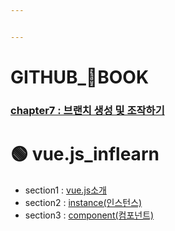 ```yaml
---


---
```


<h1 id="github_📖book"><strong>GITHUB_📖BOOK</strong></h1>
<h3 id="chapter7--브랜치-생성-및-조작하기"><a href="https://github.com/gay0ung/TIL_note/blob/master/Git/chapter7.md">chapter7 : 브랜치 생성 및 조작하기</a></h3>
<h1 id="🟢-vue.js_inflearn">🟢 vue.js_inflearn</h1>
<ul>
<li>section1 : <a href="https://github.com/gay0ung/TIL_note/blob/master/Vue.js_%EC%8B%9C%EC%9E%91%ED%95%98%EA%B8%B0/chapter1.md">vue.js소개</a></li>
<li>section2 : <a href="https://github.com/gay0ung/TIL_note/blob/master/Vue.js_%EC%8B%9C%EC%9E%91%ED%95%98%EA%B8%B0/chapter2.md">instance(인스턴스)</a></li>
<li>section3 : <a href="https://github.com/gay0ung/TIL_note/blob/master/Vue.js_%EC%8B%9C%EC%9E%91%ED%95%98%EA%B8%B0/chapter3.md">component(컴포넌트)</a></li>
</ul>

